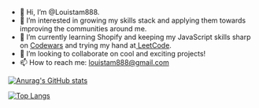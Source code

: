 - 👋 Hi, I’m @Louistam888.
- 👀 I’m interested in growing my skills stack and applying
them towards improving the communities around me.
- 🌱 I’m currently learning Shopify and keeping my JavaScript skills sharp on <a href="https://www.codewars.com/users/Louistam888">Codewars</a> and trying my hand at<a href="https://leetcode.com/louistam888/"> LeetCode</a>.
- 💞️ I’m looking to collaborate on cool and exciting projects!
- 📫 How to reach me: louistam888@gmail.com


[![Anurag's GitHub stats](https://github-readme-stats.vercel.app/api?username=Louistam888)](https://github.com/Louistam888/github-readme-stats)

[![Top Langs](https://github-readme-stats.vercel.app/api/top-langs/?username=Louistam888)](https://github.com/Louistam888/github-readme-stats)

